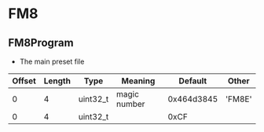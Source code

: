 # FM8

## FM8Program

- The main preset file

| Offset | Length | Type     | Meaning      | Default    | Other  |
|--------|--------|----------|--------------|------------|--------|
| 0      | 4      | uint32_t | magic number | 0x464d3845 | 'FM8E' |
| 0      | 4      | uint32_t |              | 0xCF       |        |
